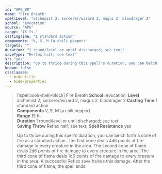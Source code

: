 ```yaml
---
id: "APG_98"
name: "Fire Breath"
spellLevel: "alchemist 2, sorcerer/wizard 2, magus 2, bloodrager 2"
school: "evocation"
source: "APG"
range: "15 ft."
castingTime: "1 standard action"
components: "V, S, M (a chili pepper)"
targets: ""
duration: "1 round/level or until discharged; see text"
saveType: "Reflex half; see text"
sr: "yes"
description: "Up to thrice during this spell's duration, you can belch forth a cone of fire as a standard action. The first cone deals 4d6 points of fire damage to every creature in the area. The second cone of flame deals 2d6 points of fire damage to every creature in the area. The third cone of flame deals 1d6 points of fire damage to every creature in the area. A successful Reflex save halves this damage. After the third cone of flame, the spell ends."
known: false
cssclasses:
  - hide-title
  - hide-properties
---
```


> [!spellbook-spell-block] Fire Breath
> **School:** evocation; **Level** alchemist 2, sorcerer/wizard 2, magus 2, bloodrager 2
> **Casting Time** 1 standard action  
> **Components** V, S, M (a chili pepper)  
> **Range** 15 ft.  
> **Duration** 1 round/level or until discharged; see text  
> **Saving Throw** Reflex half; see text; **Spell Resistance** yes
> 
> Up to thrice during this spell's duration, you can belch forth a cone of fire as a standard action. The first cone deals 4d6 points of fire damage to every creature in the area. The second cone of flame deals 2d6 points of fire damage to every creature in the area. The third cone of flame deals 1d6 points of fire damage to every creature in the area. A successful Reflex save halves this damage. After the third cone of flame, the spell ends.
